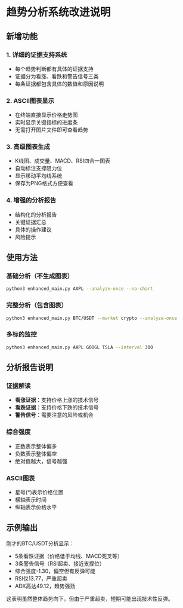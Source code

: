 # 趋势分析系统改进说明

## 新增功能

### 1. 详细的证据支持系统
- 每个趋势判断都有具体的证据支持
- 证据分为看涨、看跌和警告信号三类
- 每条证据都包含具体的数值和原因说明

### 2. ASCII图表显示
- 在终端直接显示价格走势图
- 实时显示关键指标的进度条
- 无需打开图片文件即可查看趋势

### 3. 高级图表生成
- K线图、成交量、MACD、RSI四合一图表
- 自动标注支撑阻力位
- 显示移动平均线系统
- 保存为PNG格式方便查看

### 4. 增强的分析报告
- 结构化的分析报告
- 关键证据汇总
- 具体的操作建议
- 风险提示

## 使用方法

### 基础分析（不生成图表）
```bash
python3 enhanced_main.py AAPL --analyze-once --no-chart
```

### 完整分析（包含图表）
```bash
python3 enhanced_main.py BTC/USDT --market crypto --analyze-once
```

### 多标的监控
```bash
python3 enhanced_main.py AAPL GOOGL TSLA --interval 300
```

## 分析报告说明

### 证据解读
- **看涨证据**：支持价格上涨的技术信号
- **看跌证据**：支持价格下跌的技术信号
- **警告信号**：需要注意的风险或机会

### 综合强度
- 正数表示整体偏多
- 负数表示整体偏空
- 绝对值越大，信号越强

### ASCII图表
- 星号(*)表示价格位置
- 横轴表示时间
- 纵轴表示价格水平

## 示例输出

刚才的BTC/USDT分析显示：
- 5条看跌证据（价格低于均线、MACD死叉等）
- 3条警告信号（RSI超卖、接近支撑位）
- 综合强度-1.30，偏空但有反弹可能
- RSI仅13.77，严重超卖
- ADX高达49.12，趋势强劲

这表明虽然整体趋势向下，但由于严重超卖，短期可能出现技术性反弹。
